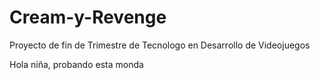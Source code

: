 # Cream-y-Revenge
Proyecto de fin de Trimestre de Tecnologo en Desarrollo de Videojuegos

Hola niña, probando esta monda
